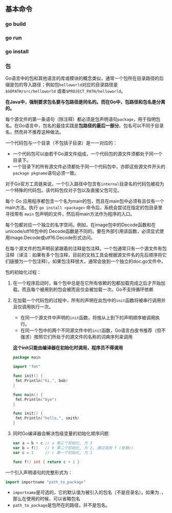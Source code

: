 ## 基本命令

### go build

### go run

### go install



### 包

Go语言中的包和其他语言的库或模块的概念类似，通常一个包所在目录路径的后缀是包的导入路径；例如包`helloworld`对应的目录路径是`$GOPATH/src/helloworld` 或者`$PROJECT_PATH/helloworld`。

**在Java中，强制要求包名要与包路径是同名的。而在Go中，包路径和包名是分离的。**

每个源文件的第一条语句（除注释）都必须是包声明语句`package`，用于指明包名。在Go语言中，包名的最佳实践是**包路径的最后一部分**。包名可以不同于目录名，然而并不推荐这种做法。

一个代码包与一个目录（不包括子目录）是一一对应的：

- 一个代码包可以由若干Go源文件组成，一个代码包的源文件须都处于同一个目录下。
- 一个目录下的所有源文件必须都处于同一个代码包中，亦即这些源文件开头的`package pkgname`语句必须一致。

对于Go官方工具链来说，一个引入路径中包含有`internal`目录名的代码包被视为一个特殊的代码包。该代码包仅对子包以及直接父包可见。

每个 Go 应用程序都包含一个名为main的包，而且在main包中必须有且仅有一个main方法。执行 `go install <package>` 命令后，系统会尝试在指定的包目录里寻找带有 `main` 包声明的文件，然后将main方法作为程序的入口。

每个包都对应一个独立的名字空间。例如，在image包中的Decode函数和在unicode/utf16包中的 Decode函数是不同的。要在外部引用该函数，必须显式使用image.Decode或utf16.Decode形式访问。



在每个源文件的包声明前紧跟着的注释是包注释。一个包通常只有一个源文件有包注释（译注：如果有多个包注释，目前的文档工具会根据源文件名的先后顺序将它们链接为一个包注释）。如果包注释很大，通常会放到一个独立的doc.go文件中。



包的初始化过程：

1. 在一个程序启动时，每个包中总是在它所有依赖的包都加载完成之后才开始加载。而且每个被用到的包会被而且仅会被加载一次。Go不支持循环依赖

2. 在加载一个代码包的过程中，所有的声明在此包中的`init`函数将被串行调用并且仅调用执行一次。

   - 在同一个源文件中声明的`init`函数，将按从上到下的声明顺序被调用执行。
   - 在同一个包中的两个不同源文件中的`init`函数，Go语言白皮书推荐（但不强求）按照它们所处于的源文件的名称的词典序列来调用

   **这个init只能由编译器在初始化时调用，程序员不得调用**

   ~~~go
   package main
   
   import "fmt"
   
   func init() {
   	fmt.Println("hi,", bob)
   }
   
   func main() {
   	fmt.Println("bye")
   }
   
   func init() {
   	fmt.Println("hello,", smith)
   }
   ~~~

   

3. 同时Go编译器会解决包级变量的初始化顺序问题

   ```go
   var a = b + c // a 第三个初始化, 为 3
   var b = f()   // b 第二个初始化, 为 2, 通过调用 f (依赖c)
   var c = 1     // c 第一个初始化, 为 1
   
   func f() int { return c + 1 }
   ```



一个引入声明语句的完整形式为：

~~~go
import importname "path_to_package"
~~~

- `importname`是可选的，它的默认值为被引入的包名（不是目录名）。如果为`.`，那么在使用的时候，可以省略包名
- `path_to_package`是包所在的路径，并不是包名。